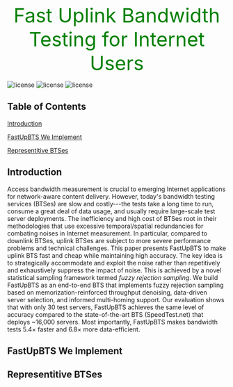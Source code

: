 <head>
    <script src="https://cdn.mathjax.org/mathjax/latest/MathJax.js?config=TeX-AMS-MML_HTMLorMML" type="text/javascript"></script>
    <script type="text/x-mathjax-config">
        MathJax.Hub.Config({
            tex2jax: {
            skipTags: ['script', 'noscript', 'style', 'textarea', 'pre'],
            inlineMath: [['$','$']]
            }
        });
    </script>
</head>
<br />
<center style="font-size:45px;color:green;"> Fast Uplink Bandwidth Testing for Internet Users </center>

![license](https://img.shields.io/badge/platform-web-green "Web")
![license](https://img.shields.io/badge/Version-Beta-yellow "Version")
![license](https://img.shields.io/badge/Licence-Apache%202.0-blue.svg "Apache")

## Table of Contents
[Introduction](#introduction)

[FastUpBTS We Implement](#fastupbts-we-implement)

[Representitive BTSes](#representitive-btses)

## Introduction
Access bandwidth measurement is crucial to emerging Internet applications for network-aware content delivery.
However, today's bandwidth testing services (BTSes) are slow and costly---the tests take a long time to run, consume a great deal of data usage, and usually require large-scale test server deployments.
The inefficiency and high cost of BTSes root in their methodologies that use excessive temporal/spatial redundancies for combating noises in Internet measurement.
In particular, compared to downlink BTSes, uplink BTSes are subject to more severe performance problems and technical challenges.
This paper presents FastUpBTS to make uplink BTS fast and cheap while maintaining high accuracy.
The key idea is to strategically accommodate and exploit the noise rather than repetitively and exhaustively suppress the impact of noise.
This is achieved by a novel statistical sampling framework termed *fuzzy rejection sampling*.
We build FastUpBTS as an end-to-end BTS that implements fuzzy rejection sampling based on memorization-reinforced throughput denoising, data-driven server selection, and informed multi-homing support.
Our evaluation shows that with only 30 test servers, FastUpBTS achieves the same level of accuracy compared to the state-of-the-art BTS (SpeedTest.net) that deploys ~16,000 servers.
Most importantly, FastUpBTS makes bandwidth tests 5.4$\times$ faster and 6.8$\times$ more data-efficient.

## FastUpBTS We Implement

## Representitive BTSes
